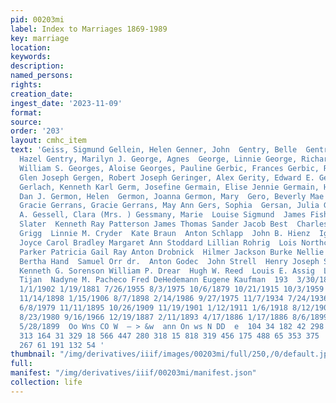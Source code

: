 ```yaml
---
pid: 00203mi
label: Index to Marriages 1869-1989
key: marriage
location: 
keywords: 
description: 
named_persons: 
rights: 
creation_date: 
ingest_date: '2023-11-09'
format: 
source: 
order: '203'
layout: cmhc_item
text: 'Geiss, Sigmund Gellein, Helen Genner, John  Gentry, Belle  Gentry, Geraldine
  Hazel Gentry, Marilyn J. George, Agnes  George, Linnie George, Richard 0. George,
  William S. Georges, Aloise Georges, Pauline Gerbic, Frances Gerbic, Resi  Gerbitz,
  Glen Joseph Gergen, Robert Joseph Geringer, Alex Gerity, Edward E. Gerken, Henry
  Gerlach, Kenneth Karl Germ, Josefine Germain, Elise Jennie Germain, Harry B. German,
  Dan J. Germon, Helen  Germon, Joanna Germon, Mary  Gero, Beverly Mae Gero, Joleen  Gerrans,
  Gracie Gerrans, Gracie Gerrans, May Ann Gers, Sophia  Gersan, Julia Gerstner, Darrell
  A. Gessell, Clara (Mrs. ) Gessmany, Marie  Louise Sigmund  James Fisher  Emma Hanson  James
  Slater  Kenneth Ray Patterson James Thomas Sander Jacob Best  Charles E. Reger Esther
  Grigg  Linnie M. Cryder  Kate Braun  Anton Schlapp  John B. Hienz  Ignas Sinkovis  Mary
  Joyce Carol Bradley Margaret Ann Stoddard Lillian Rohrig  Lois Northcutt Florence
  Parker Patricia Gail Ray Anton Drobnick  Hilmer Jackson Burke Nellie Richardson
  Bertha Hand  Samuel Orr dr.  Anton Godec  John Strell  Henry Joseph Schneider III
  Kenneth G. Sorenson William P. Drear  Hugh W. Reed  Louis E. Assig  Louis Muller  Steve
  Tijan  Nadyne M. Pacheco Fred DeHedemann Eugene Kaufman  193  3/30/1882 7/17/1916
  1/1/1902 1/19/1881 7/26/1955 8/3/1975 10/6/1879 10/21/1915 10/3/1959 9/16/1895 12/22/1891
  11/14/1898 1/15/1906 8/7/1898 2/14/1986 9/27/1975 11/7/1934 7/24/1936 9/28/1880
  6/8/1979 11/11/1895 10/26/1909 11/19/1901 1/12/1911 1/6/1918 8/12/1906 7/20/1897
  8/23/1980 9/16/1966 12/19/1887 2/11/1893 4/17/1886 1/17/1886 8/6/1899 6/8/1968 5/10/1891
  5/28/1899  Oo Wns CO W  — > &w  ann On ws N DD  e  104 34 182 42 298 421 31 19 26
  313 164 31 329 18 566 447 280 318 15 818 319 456 175 488 65 353 375  68 363  273
  267 61 191 132 54 '
thumbnail: "/img/derivatives/iiif/images/00203mi/full/250,/0/default.jpg"
full: 
manifest: "/img/derivatives/iiif/00203mi/manifest.json"
collection: life
---
```

